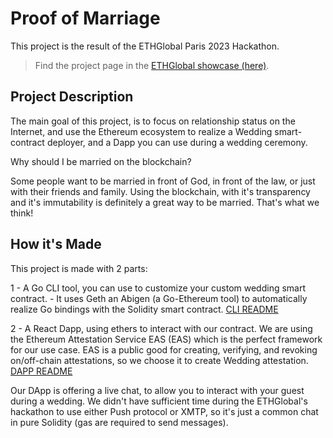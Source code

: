 # Proof of Marriage

This project is the result of the ETHGlobal Paris 2023 Hackathon.

> Find the project page in the [ETHGlobal showcase (here)](https://ethglobal.com/showcase/proof-of-marriage-4hxah).


## Project Description

The main goal of this project, is to focus on relationship status on the Internet, and use the Ethereum ecosystem to realize a Wedding smart-contract deployer, and a Dapp you can use during a wedding ceremony.

Why should I be married on the blockchain?

Some people want to be married in front of God, in front of the law, or just with their friends and family. Using the blockchain, with it's transparency and it's immutability is definitely a great way to be married. That's what we think!

## How it's Made

This project is made with 2 parts:

1 - A Go CLI tool, you can use to customize your custom wedding smart contract. - It uses Geth an Abigen (a Go-Ethereum tool) to automatically realize Go bindings with the Solidity smart contract. 
[CLI README](./cli/README.md)

2 - A React Dapp, using ethers to interact with our contract. We are using the Ethereum Attestation Service EAS (EAS) which is the perfect framework for our use case. EAS is a public good for creating, verifying, and revoking on/off-chain attestations, so we choose it to create Wedding attestation.
[DAPP README](./frontend/README.md)


Our DApp is offering a live chat, to allow you to interact with your guest during a wedding. We didn't have sufficient time during the ETHGlobal's hackathon to use either Push protocol or XMTP, so it's just a common chat in pure Solidity (gas are required to send messages).